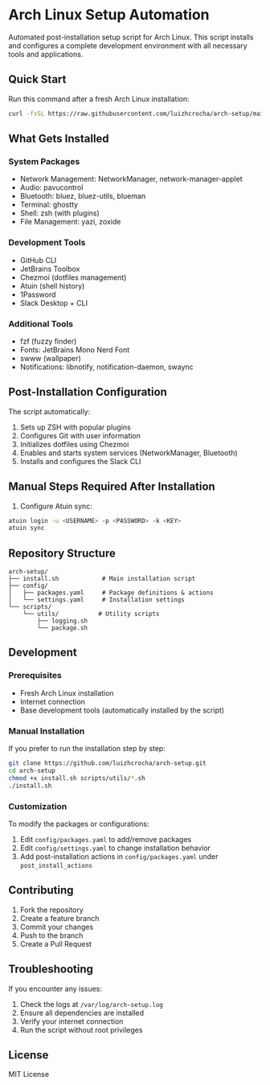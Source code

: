 # Arch Linux Setup Automation

Automated post-installation setup script for Arch Linux. This script installs and configures a complete development environment with all necessary tools and applications.

## Quick Start

Run this command after a fresh Arch Linux installation:

```bash
curl -fsSL https://raw.githubusercontent.com/luizhcrocha/arch-setup/main/install.sh | bash
```

## What Gets Installed

### System Packages
- Network Management: NetworkManager, network-manager-applet
- Audio: pavucontrol
- Bluetooth: bluez, bluez-utils, blueman
- Terminal: ghostty
- Shell: zsh (with plugins)
- File Management: yazi, zoxide

### Development Tools
- GitHub CLI
- JetBrains Toolbox
- Chezmoi (dotfiles management)
- Atuin (shell history)
- 1Password
- Slack Desktop + CLI

### Additional Tools
- fzf (fuzzy finder)
- Fonts: JetBrains Mono Nerd Font
- swww (wallpaper)
- Notifications: libnotify, notification-daemon, swaync

## Post-Installation Configuration

The script automatically:
1. Sets up ZSH with popular plugins
2. Configures Git with user information
3. Initializes dotfiles using Chezmoi
4. Enables and starts system services (NetworkManager, Bluetooth)
5. Installs and configures the Slack CLI

## Manual Steps Required After Installation

1. Configure Atuin sync:
```bash
atuin login -u <USERNAME> -p <PASSWORD> -k <KEY>
atuin sync
```

## Repository Structure

```
arch-setup/
├── install.sh            # Main installation script
├── config/
│   ├── packages.yaml     # Package definitions & actions
│   └── settings.yaml     # Installation settings
└── scripts/
    └── utils/           # Utility scripts
        ├── logging.sh
        └── package.sh
```

## Development

### Prerequisites
- Fresh Arch Linux installation
- Internet connection
- Base development tools (automatically installed by the script)

### Manual Installation

If you prefer to run the installation step by step:

```bash
git clone https://github.com/luizhcrocha/arch-setup.git
cd arch-setup
chmod +x install.sh scripts/utils/*.sh
./install.sh
```

### Customization

To modify the packages or configurations:

1. Edit `config/packages.yaml` to add/remove packages
2. Edit `config/settings.yaml` to change installation behavior
3. Add post-installation actions in `config/packages.yaml` under `post_install_actions`

## Contributing

1. Fork the repository
2. Create a feature branch
3. Commit your changes
4. Push to the branch
5. Create a Pull Request

## Troubleshooting

If you encounter any issues:

1. Check the logs at `/var/log/arch-setup.log`
2. Ensure all dependencies are installed
3. Verify your internet connection
4. Run the script without root privileges

## License

MIT License

